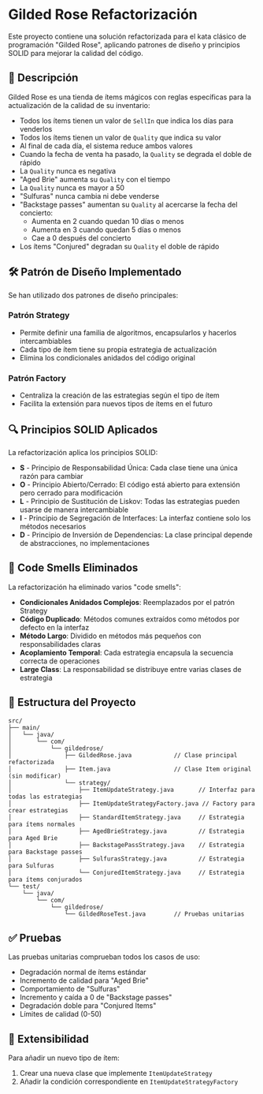 # Gilded Rose Refactorización

Este proyecto contiene una solución refactorizada para el kata clásico de programación "Gilded Rose", aplicando patrones de diseño y principios SOLID para mejorar la calidad del código.

## 🌟 Descripción

Gilded Rose es una tienda de ítems mágicos con reglas específicas para la actualización de la calidad de su inventario:

- Todos los ítems tienen un valor de `SellIn` que indica los días para venderlos
- Todos los ítems tienen un valor de `Quality` que indica su valor
- Al final de cada día, el sistema reduce ambos valores
- Cuando la fecha de venta ha pasado, la `Quality` se degrada el doble de rápido
- La `Quality` nunca es negativa
- "Aged Brie" aumenta su `Quality` con el tiempo
- La `Quality` nunca es mayor a 50
- "Sulfuras" nunca cambia ni debe venderse
- "Backstage passes" aumentan su `Quality` al acercarse la fecha del concierto:
  - Aumenta en 2 cuando quedan 10 días o menos
  - Aumenta en 3 cuando quedan 5 días o menos
  - Cae a 0 después del concierto
- Los ítems "Conjured" degradan su `Quality` el doble de rápido

## 🛠️ Patrón de Diseño Implementado

Se han utilizado dos patrones de diseño principales:

### Patrón Strategy

- Permite definir una familia de algoritmos, encapsularlos y hacerlos intercambiables
- Cada tipo de ítem tiene su propia estrategia de actualización
- Elimina los condicionales anidados del código original

### Patrón Factory

- Centraliza la creación de las estrategias según el tipo de ítem
- Facilita la extensión para nuevos tipos de ítems en el futuro

## 🔍 Principios SOLID Aplicados

La refactorización aplica los principios SOLID:

- **S** - Principio de Responsabilidad Única: Cada clase tiene una única razón para cambiar
- **O** - Principio Abierto/Cerrado: El código está abierto para extensión pero cerrado para modificación
- **L** - Principio de Sustitución de Liskov: Todas las estrategias pueden usarse de manera intercambiable
- **I** - Principio de Segregación de Interfaces: La interfaz contiene solo los métodos necesarios
- **D** - Principio de Inversión de Dependencias: La clase principal depende de abstracciones, no implementaciones

## 🧹 Code Smells Eliminados

La refactorización ha eliminado varios "code smells":

- **Condicionales Anidados Complejos**: Reemplazados por el patrón Strategy
- **Código Duplicado**: Métodos comunes extraídos como métodos por defecto en la interfaz
- **Método Largo**: Dividido en métodos más pequeños con responsabilidades claras
- **Acoplamiento Temporal**: Cada estrategia encapsula la secuencia correcta de operaciones
- **Large Class**: La responsabilidad se distribuye entre varias clases de estrategia

## 📂 Estructura del Proyecto

```
src/
├── main/
│   └── java/
│       └── com/
│           └── gildedrose/
│               ├── GildedRose.java            // Clase principal refactorizada
│               ├── Item.java                  // Clase Item original (sin modificar)
│               └── strategy/
│                   ├── ItemUpdateStrategy.java       // Interfaz para todas las estrategias
│                   ├── ItemUpdateStrategyFactory.java // Factory para crear estrategias
│                   ├── StandardItemStrategy.java     // Estrategia para ítems normales
│                   ├── AgedBrieStrategy.java         // Estrategia para Aged Brie
│                   ├── BackstagePassStrategy.java    // Estrategia para Backstage passes
│                   ├── SulfurasStrategy.java         // Estrategia para Sulfuras
│                   └── ConjuredItemStrategy.java     // Estrategia para ítems conjurados
└── test/
    └── java/
        └── com/
            └── gildedrose/
                └── GildedRoseTest.java        // Pruebas unitarias
```

## ✅ Pruebas

Las pruebas unitarias comprueban todos los casos de uso:

- Degradación normal de ítems estándar
- Incremento de calidad para "Aged Brie"
- Comportamiento de "Sulfuras"
- Incremento y caída a 0 de "Backstage passes"
- Degradación doble para "Conjured Items"
- Límites de calidad (0-50)

## 🌱 Extensibilidad

Para añadir un nuevo tipo de ítem:

1. Crear una nueva clase que implemente `ItemUpdateStrategy`
2. Añadir la condición correspondiente en `ItemUpdateStrategyFactory`

